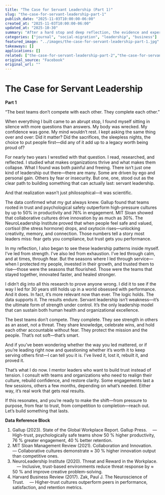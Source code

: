 ```yaml
---
title: "The Case for Servant Leadership (Part 1)"
slug: "the-case-for-servant-leadership-part-1"
publish_date: "2025-11-03T10:00:00-06:00"
created_at: "2025-11-03T10:00:00-06:00"
updated_at: "2025-10-30"
summary: "After a hard stop and deep reflection, the evidence and experience align: servant leadership is the only model that sustains both people and performance."
categories: ["journal", "social-migration", "leadership", "business"]
featured_image: "../images/the-case-for-servant-leadership-part-1.jpg"
takeaways: []
applications: []
related: ["the-case-for-servant-leadership-part-2","the-case-for-servant-leadership-part-3","the-case-for-servant-leadership-part-4","the-case-for-servant-leadership-part-5"]
original_source: "Facebook"
original_url: ""
---
```


# The Case for Servant Leadership

**Part 1**

“The best teams don’t compete with each other. They complete each other.”

When everything I built came to an abrupt stop, I found myself sitting in silence with more questions than answers. My body was wrecked. My confidence was gone. My mind wouldn’t rest. I kept asking the same thing over and over: Did it matter? Did the sacrifices, the sleepless nights, the choice to put people first—did any of it add up to a legacy worth being proud of?

For nearly two years I wrestled with that question. I read, researched, and reflected. I studied what makes organizations thrive and what makes them collapse. What I found was both painful and freeing. There isn’t just one kind of leadership out there—there are many. Some are driven by ego and personal gain. Others by fear or insecurity. But one, one, stood out as the clear path to building something that can actually last: servant leadership.

And that realization wasn’t just philosophical—it was scientific.

The data confirmed what my gut always knew. Gallup found that teams rooted in trust and psychological safety outperform high-pressure cultures by up to 50% in productivity and 76% in engagement. MIT Sloan showed that collaborative cultures drive innovation by as much as 30%. The NeuroLeadership Institute proved that when people feel safe and valued, cortisol (the stress hormone) drops, and oxytocin rises—unlocking creativity, memory, and connection. Those numbers tell a story most leaders miss: fear gets you compliance, but trust gets you performance.

In my reflection, I also began to see these leadership patterns inside myself. I’ve led from strength. I’ve also led from exhaustion. I’ve led through calm, and at times, through fear. But the seasons where I led through service—when I protected my people, invested in their growth, and trusted them to rise—those were the seasons that flourished. Those were the teams that stayed together, innovated faster, and healed stronger.

I didn’t dig into all this research to prove anyone wrong. I did it to see if the way I led for 30 years still holds up in a world obsessed with performance. And it does. In fact, it’s more relevant now than ever. The logic holds. The data supports it. The results endure. Servant leadership isn’t weakness—it’s the ultimate form of strength under control. It’s the only leadership model that can sustain both human health and organizational excellence.

The best teams don’t compete. They complete. They see strength in others as an asset, not a threat. They share knowledge, celebrate wins, and hold each other accountable without fear. They protect the mission and the people. That’s not soft—that’s smart.

And if you’ve been wondering whether the way you led mattered, or if you’re leading right now and questioning whether it’s worth it to keep serving others first—I can tell you it is. I’ve lived it, lost it, rebuilt it, and proved it.

That’s what I do now. I mentor leaders who want to build trust instead of tension. I consult with teams and organizations who need to realign their culture, rebuild confidence, and restore clarity. Some engagements last a few sessions, others a few months, depending on what’s needed. Either way, it’s real work that gets real results.

If this resonates, and you’re ready to make the shift—from pressure to purpose, from fear to trust, from competition to completion—reach out. Let’s build something that lasts.

**Data Reference Block**

1. Gallup (2023). State of the Global Workplace Report. Gallup Press.  — High-trust, psychologically safe teams show 50 % higher productivity, 76 % greater engagement, 40 % better retention.  
2. MIT Sloan Management Review (2021). Collaboration and Innovation.  — Collaborative cultures demonstrate ≈ 30 % higher innovation output than competitive ones.  
3. NeuroLeadership Institute (2020). Threat and Reward in the Workplace.  — Inclusive, trust-based environments reduce threat response by ≈ 50 % and improve creative problem-solving.  
4. Harvard Business Review (2017). Zak, Paul J. The Neuroscience of Trust.  — Higher-trust cultures outperform peers in performance, satisfaction, and retention metrics.
